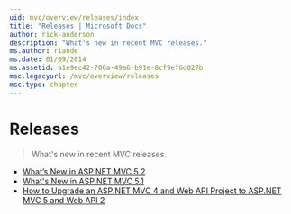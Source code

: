 ```yaml
---
uid: mvc/overview/releases/index
title: "Releases | Microsoft Docs"
author: rick-anderson
description: "What's new in recent MVC releases."
ms.author: riande
ms.date: 01/09/2014
ms.assetid: a1e9ec42-700a-49a6-b91e-8cf9ef6d027b
msc.legacyurl: /mvc/overview/releases
msc.type: chapter
---
```

Releases
====================
> What's new in recent MVC releases.


- [What’s New in ASP.NET MVC 5.2](whats-new-in-aspnet-mvc-52.md)
- [What's New in ASP.NET MVC 5.1](mvc51-release-notes.md)
- [How to Upgrade an ASP.NET MVC 4 and Web API Project to ASP.NET MVC 5 and Web API 2](how-to-upgrade-an-aspnet-mvc-4-and-web-api-project-to-aspnet-mvc-5-and-web-api-2.md)
